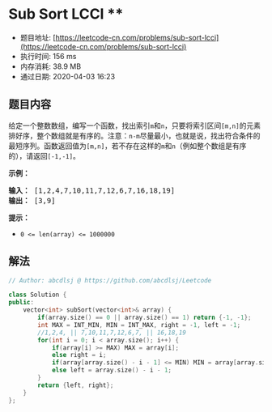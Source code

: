 # Sub Sort LCCI **
- 题目地址: [https://leetcode-cn.com/problems/sub-sort-lcci](https://leetcode-cn.com/problems/sub-sort-lcci)
- 执行时间: 156 ms
- 内存消耗: 38.9 MB
- 通过日期: 2020-04-03 16:23

## 题目内容
<p>给定一个整数数组，编写一个函数，找出索引<code>m</code>和<code>n</code>，只要将索引区间<code>[m,n]</code>的元素排好序，整个数组就是有序的。注意：<code>n-m</code>尽量最小，也就是说，找出符合条件的最短序列。函数返回值为<code>[m,n]</code>，若不存在这样的<code>m</code>和<code>n</code>（例如整个数组是有序的），请返回<code>[-1,-1]</code>。</p>
<p><strong>示例：</strong></p>
<pre><strong>输入：</strong> [1,2,4,7,10,11,7,12,6,7,16,18,19]
<strong>输出：</strong> [3,9]
</pre>
<p><strong>提示：</strong></p>
<ul>
<li><code>0 <= len(array) <= 1000000</code></li>
</ul>


## 解法
```cpp
// Author: abcdlsj @ https://github.com/abcdlsj/Leetcode

class Solution {
public:
    vector<int> subSort(vector<int>& array) {
        if(array.size() == 0 || array.size() == 1) return {-1, -1};
        int MAX = INT_MIN, MIN = INT_MAX, right = -1, left = -1;
        //1,2,4, || 7,10,11,7,12,6,7, || 16,18,19
        for(int i = 0; i < array.size(); i++) {
            if(array[i] >= MAX) MAX = array[i];
            else right = i;
            if(array[array.size() - i - 1] <= MIN) MIN = array[array.size() - i - 1];
            else left = array.size() - i - 1;
        }
        return {left, right};
    }
};

```